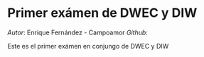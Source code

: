# Primer exámen de DWEC y DIW
*Autor*: Enrique Fernández - Campoamor
*Github*: 

Este es el primer exámen en conjungo de DWEC y DIW
